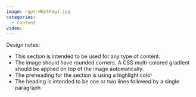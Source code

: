 ```yaml
---
image: rgpt-HNytFegJ.jpg
categories:
  - Content
video:
---
```

Design notes:
* This section is intended to be used for any type of content.
* The image should have rounded corners. A CSS multi-colored gradient should be applied on top of the image automatically.
* The preheading for the section is using a highlight color
* The heading is intended to be one or two lines followed by a single paragraph